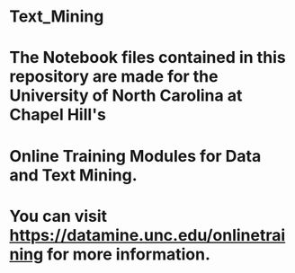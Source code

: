 # Text_Mining
# The Notebook files contained in this repository are made for the University of North Carolina at Chapel Hill's 
# Online Training Modules for Data and Text Mining.
# You can visit https://datamine.unc.edu/onlinetraining for more information.

